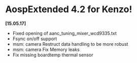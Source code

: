 # AospExtended 4.2 for Kenzo!

**[15.05.17]**

- Fixed opening of aanc_tuning_mixer_wcd9335.txt
- Fsync on/off support
- msm: camera Restruct data handling to be more robust
- msm: camera Fix Memory leaks
- Fix missing boardtemp thermal sensor
